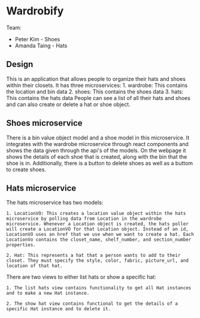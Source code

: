 # Wardrobify

Team:

* Peter Kim - Shoes
* Amanda Taing - Hats

## Design

This is an application that allows people to organize their hats and shoes within their closets. It has three microservices:
    1. wardrobe: This contains the location and bin data
    2. shoes: This contains the shoes data
    3. hats: This contains the hats data
People can see a list of all their hats and shoes and can also create or delete a hat or shoe object.

## Shoes microservice

There is a bin value object model and a shoe model in this microservice. It integrates with the wardrobe microservice through react components and shows the data given through the api's of the models. On the webpage it shows the details of each shoe that is created, along with the bin that the shoe is in. Additionally, there is a button to delete shoes as well as a buttom to create shoes.

## Hats microservice

The hats microservice has two models:

    1. LocationVO: This creates a location value object within the hats microservice by polling data from Location in the wardrobe microservice. Whenever a Location object is created, the hats poller will create a LocationVO for that Location object. Instead of an id, LocationVO uses an href that we use when we want to create a hat. Each LocationVo contains the closet_name, shelf_number, and section_number properties.

    2. Hat: This represents a hat that a person wants to add to their closet. They must specify the style, color, fabric, picture_url, and location of that hat.

There are two views to either list hats or show a specific hat:

    1. The list hats view contains functionality to get all Hat instances and to make a new Hat instance.

    2. The show hat view contains functional to get the details of a specific Hat instance and to delete it.
